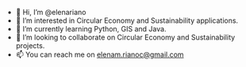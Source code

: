 - 👋 Hi, I’m @elenariano
- 👀 I’m interested in Circular Economy and Sustainability applications.
- 🌱 I’m currently learning Python, GIS and Java.
- 💞️ I’m looking to collaborate on Circular Economy and Sustainability projects.
- 📫 You can reach me on elenam.rianoc@gmail.com

<!---
elenariano/elenariano is a ✨ special ✨ repository because its `README.md` (this file) appears on your GitHub profile.
You can click the Preview link to take a look at your changes.
--->

